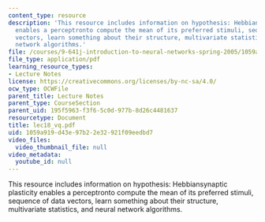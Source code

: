 ```yaml
---
content_type: resource
description: 'This resource includes information on hypothesis: Hebbiansynaptic plasticity
  enables a perceptronto compute the mean of its preferred stimuli, sequence of data
  vectors, learn something about their structure, multivariate statistics, and neural
  network algorithms.'
file: /courses/9-641j-introduction-to-neural-networks-spring-2005/1059a919d43e97b22e32921f09eedbd7_lec18_vq.pdf
file_type: application/pdf
learning_resource_types:
- Lecture Notes
license: https://creativecommons.org/licenses/by-nc-sa/4.0/
ocw_type: OCWFile
parent_title: Lecture Notes
parent_type: CourseSection
parent_uid: 195f5963-f3f6-5c0d-977b-8d26c4481637
resourcetype: Document
title: lec18_vq.pdf
uid: 1059a919-d43e-97b2-2e32-921f09eedbd7
video_files:
  video_thumbnail_file: null
video_metadata:
  youtube_id: null
---
```

This resource includes information on hypothesis: Hebbiansynaptic plasticity enables a perceptronto compute the mean of its preferred stimuli, sequence of data vectors, learn something about their structure, multivariate statistics, and neural network algorithms.